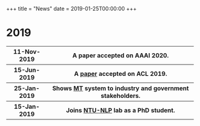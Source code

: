 +++
title = "News"
date = 2019-01-25T00:00:00
+++
# 2019

<table class="tg">
  <tr>
    <th class="tg-s268">11-Nov-2019</th>
    <th class="tg-s268">A  paper accepted on AAAI 2020. </th>
  </tr>
  <tr>
    <th class="tg-s268">15-Jun-2019</th>
    <th class="tg-s268">A  <a href="https://arxiv.org/abs/1905.05682">paper</a> accepted on ACL 2019. </th>
  </tr>
  <tr>
    <th class="tg-s268">25-Jan-2019</th>
    <th class="tg-s268">Shows <a href="https://ntunlpsg.github.io/project/malay-english-neural-machine-translator/">MT</a> system to industry and government stakeholders.</th>
  </tr>
  <tr>
    <th class="tg-s268">15-Jan-2019</th>
    <th class="tg-s268">Joins <a href="https://ntunlpsg.github.io/">NTU-NLP</a> lab as a PhD student.</th>
  </tr>
</table>
